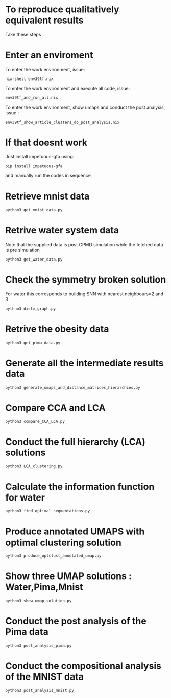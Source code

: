 # To reproduce qualitatively equivalent results
Take these steps

# Enter an enviroment
To enter the work environment, issue:
```
nix-shell env39tf.nix
```
To enter the work environment and execute all code, issue:
```
env39tf_and_run_all.nix
```
To enter the work environment, show umaps and conduct the post analysis, issue :
```
env39tf_show_article_clusters_do_post_analysis.nix
```

# If that doesnt work
Just install impetuous-gfa using:
```
pip install impetuous-gfa
```
and manually run the codes in sequence

# Retrieve mnist data
```
python3 get_mnist_data.py
```

# Retrive water system data
Note that the supplied data is post CPMD simulation while the fetched data is pre simulation
```
python3 get_water_data.py
```

# Check the symmetry broken solution
For water this corresponds to building SNN with nearest neighbours=2 and 3
```
pythno3 distm_graph.py
```

# Retrive the obesity data
```
python3 get_pima_data.py
```

# Generate all the intermediate results data
```
python3 generate_umaps_and_distance_matrices_hierarchies.py
```

# Compare CCA and LCA
```
python3 compare_CCA_LCA.py
```

# Conduct the full hierarchy (LCA) solutions
```
python3 LCA_clustering.py
```

# Calculate the information function for water 
```
python3 find_optimal_segmentations.py
```

# Produce annotated UMAPS with optimal clustering solution
```
python3 produce_optclust_annotated_umap.py
```

# Show three UMAP solutions : Water,Pima,Mnist
```
python3 show_umap_solution.py
```

# Conduct the post analysis of the Pima data
```
python3 post_analysis_pima.py
```

# Conduct the compositional analysis of the MNIST data
```
python3 post_analysis_mnist.py
```
